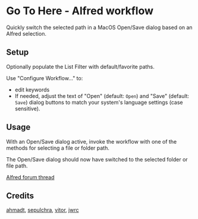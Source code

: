# Go To Here - Alfred workflow

Quickly switch the selected path in a MacOS Open/Save dialog based on an Alfred selection.

## Setup

Optionally populate the List Filter with default/favorite paths.

Use "Configure Workflow..." to:

- edit keywords
- If needed, adjust the text of "Open" (default: `Open`) and "Save" (default: `Save`) dialog buttons to match your system's language settings (case sensitive).

## Usage

With an Open/Save dialog active, invoke the workflow with one of the methods for selecting a file or folder path.

The Open/Save dialog should now have switched to the selected folder or file path.

[Alfred forum thread](https://www.alfredforum.com/topic/6013-go-to-here)

## Credits

[ahmadt](https://www.alfredforum.com/profile/9334-ahmadt/), [sepulchra](https://www.alfredforum.com/profile/717-sepulchra/), [vitor](https://www.alfredforum.com/profile/1891-vitor/), [jwrc](https://www.alfredforum.com/profile/55950-jwrc/)
